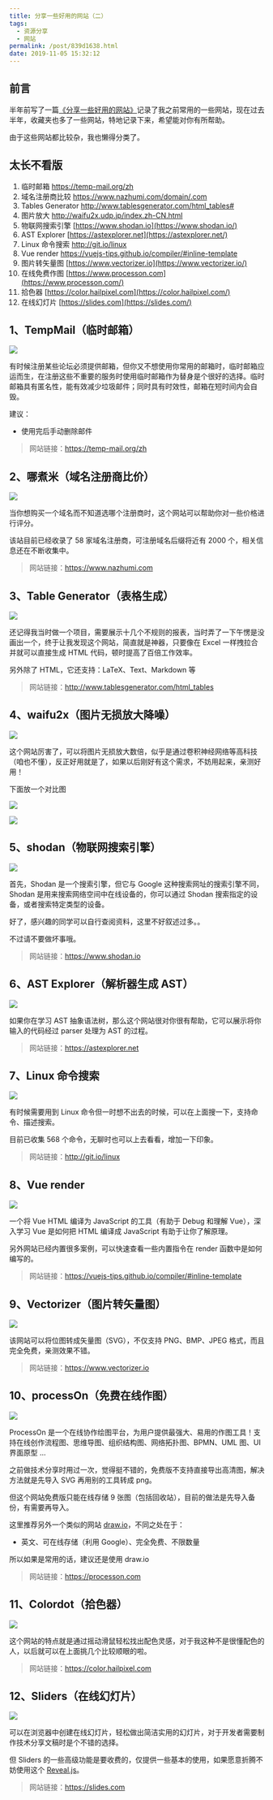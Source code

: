 ```yaml
---
title: 分享一些好用的网站（二）
tags:
  - 资源分享
  - 网站
permalink: /post/839d1638.html
date: 2019-11-05 15:32:12
---
```


## 前言

半年前写了一篇[《分享一些好用的网站》](https://4ark.me/posts/share-site/)记录了我之前常用的一些网站，现在过去半年，收藏夹也多了一些网站，特地记录下来，希望能对你有所帮助。

由于这些网站都比较杂，我也懒得分类了。

## 太长不看版

1. 临时邮箱 https://temp-mail.org/zh
2. 域名注册商比较 https://www.nazhumi.com/domain/.com
3. Tables Generator http://www.tablesgenerator.com/html_tables#
4. 图片放大 http://waifu2x.udp.jp/index.zh-CN.html
5. 物联网搜索引擎 [https://www.shodan.io](https://www.shodan.io/)
6. AST Explorer [https://astexplorer.net](https://astexplorer.net/)
7. Linux 命令搜索 http://git.io/linux
8. Vue render https://vuejs-tips.github.io/compiler/#inline-template
9. 图片转矢量图 [https://www.vectorizer.io](https://www.vectorizer.io/)
10. 在线免费作图 [https://www.processon.com](https://www.processon.com/)
11. 拾色器 [https://color.hailpixel.com](https://color.hailpixel.com/)
12. 在线幻灯片 [https://slides.com](https://slides.com/)

## 1、TempMail（临时邮箱）

![](https://gd4ark-1258805822.cos.ap-guangzhou.myqcloud.com/images/20191105152931.png)

有时候注册某些论坛必须提供邮箱，但你又不想使用你常用的邮箱时，临时邮箱应运而生，在注册这些不重要的服务时使用临时邮箱作为替身是个很好的选择。临时邮箱具有匿名性，能有效减少垃圾邮件；同时具有时效性，邮箱在短时间内会自毁。

建议：

- 使用完后手动删除邮件

> 网站链接：https://temp-mail.org/zh

## 2、哪煮米（域名注册商比价）

![](https://gd4ark-1258805822.cos.ap-guangzhou.myqcloud.com/images/20191105153609.png)

当你想购买一个域名而不知道选哪个注册商时，这个网站可以帮助你对一些价格进行评分。

该站目前已经收录了 58 家域名注册商，可注册域名后缀将近有 2000 个，相关信息还在不断收集中。

> 网站链接：https://www.nazhumi.com

## 3、Table Generator（表格生成）

![](https://gd4ark-1258805822.cos.ap-guangzhou.myqcloud.com/images/20191105154026.png)

还记得我当时做一个项目，需要展示十几个不规则的报表，当时弄了一下午愣是没画出一个，终于让我发现这个网站，简直就是神器，只要像在 Excel 一样拽拉合并就可以直接生成 HTML 代码，顿时提高了百倍工作效率。

另外除了 HTML，它还支持：LaTeX、Text、Markdown 等

> 网站链接：http://www.tablesgenerator.com/html_tables

## 4、waifu2x（图片无损放大降噪）

![](https://gd4ark-1258805822.cos.ap-guangzhou.myqcloud.com/images/20191105154646.png)

这个网站厉害了，可以将图片无损放大数倍，似乎是通过卷积神经网络等高科技（咱也不懂），反正好用就是了，如果以后刚好有这个需求，不妨用起来，亲测好用！

下面放一个对比图

![](https://gd4ark-1258805822.cos.ap-guangzhou.myqcloud.com/images/下载.jpeg)

![](https://gd4ark-1258805822.cos.ap-guangzhou.myqcloud.com/images/下载_waifu2x_art_noise1_scale_tta_1.png)

## 5、shodan（物联网搜索引擎）

![](https://gd4ark-1258805822.cos.ap-guangzhou.myqcloud.com/images/20191105160718.png)

首先，Shodan 是一个搜索引擎，但它与 Google 这种搜索网址的搜索引擎不同，Shodan 是用来搜索网络空间中在线设备的，你可以通过 Shodan 搜索指定的设备，或者搜索特定类型的设备。

好了，感兴趣的同学可以自行查阅资料，这里不好叙述过多。。

不过请不要做坏事哦。

> 网站链接：https://www.shodan.io

## 6、AST Explorer（解析器生成 AST）

![](https://gd4ark-1258805822.cos.ap-guangzhou.myqcloud.com/images/20191105162317.png)

如果你在学习 AST 抽象语法树，那么这个网站很对你很有帮助，它可以展示将你输入的代码经过 parser 处理为 AST 的过程。

> 网站链接：https://astexplorer.net

## 7、Linux 命令搜索

![](https://gd4ark-1258805822.cos.ap-guangzhou.myqcloud.com/images/20191105163308.png)

有时候需要用到 Linux 命令但一时想不出去的时候，可以在上面搜一下，支持命令、描述搜索。

目前已收集 568 个命令，无聊时也可以上去看看，增加一下印象。

> 网站链接：http://git.io/linux

## 8、Vue render

![](https://gd4ark-1258805822.cos.ap-guangzhou.myqcloud.com/images/20191105164607.png)

一个将 Vue HTML 编译为 JavaScript 的工具（有助于 Debug 和理解 Vue），深入学习 Vue 是如何把 HTML 编译成 JavaScript 有助于让你了解原理。

另外网站已经内置很多案例，可以快速查看一些内置指令在 render 函数中是如何编写的。

> 网站链接：https://vuejs-tips.github.io/compiler/#inline-template

## 9、Vectorizer（图片转矢量图）

![](https://gd4ark-1258805822.cos.ap-guangzhou.myqcloud.com/images/20191105165152.png)

该网站可以将位图转成矢量图（SVG），不仅支持 PNG、BMP、JPEG 格式，而且完全免费，亲测效果不错。

> 网站链接：https://www.vectorizer.io

## 10、processOn（免费在线作图）

![](https://gd4ark-1258805822.cos.ap-guangzhou.myqcloud.com/images/20191105165623.png)

ProcessOn 是一个在线协作绘图平台，为用户提供最强大、易用的作图工具！支持在线创作流程图、思维导图、组织结构图、网络拓扑图、BPMN、UML 图、UI 界面原型 ...

之前做技术分享时用过一次，觉得挺不错的，免费版不支持直接导出高清图，解决方法就是先导入 SVG 再用别的工具转成 png。

但这个网站免费版只能在线存储 9 张图（包括回收站），目前的做法是先导入备份，有需要再导入。

这里推荐另外一个类似的网站 [draw.io](https://www.draw.io/)，不同之处在于：

- 英文、可在线存储（利用 Google）、完全免费、不限数量

所以如果是常用的话，建议还是使用 draw.io

> 网站链接：https://processon.com

## 11、Colordot（拾色器）

![](https://gd4ark-1258805822.cos.ap-guangzhou.myqcloud.com/images/20191105171134.png)

这个网站的特点就是通过摇动滑鼠轻松找出配色灵感，对于我这种不是很懂配色的人，以后就可以在上面挑几个比较顺眼的啦。

> 网站链接：https://color.hailpixel.com

## 12、Sliders（在线幻灯片）

![](https://gd4ark-1258805822.cos.ap-guangzhou.myqcloud.com/images/20191105171436.png)

可以在浏览器中创建在线幻灯片，轻松做出简洁实用的幻灯片，对于开发者需要制作技术分享文稿时是个不错的选择。

但 Sliders 的一些高级功能是要收费的，仅提供一些基本的使用，如果愿意折腾不妨使用这个 [Reveal.js](https://github.com/hakimel/reveal.js)。

> 网站链接：https://slides.com
